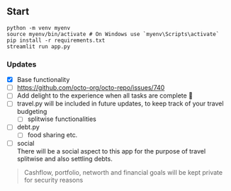 ## Start
```
python -m venv myenv
source myenv/bin/activate # On Windows use `myenv\Scripts\activate`
pip install -r requirements.txt
streamlit run app.py
```

### Updates
- [x] Base functionality
- [ ] https://github.com/octo-org/octo-repo/issues/740
- [ ] Add delight to the experience when all tasks are complete :tada:
- [ ] travel.py will be included in future updates, to keep track of your travel budgeting
  - [ ] splitwise functionalities
- [ ] debt.py
  - [ ] food sharing etc.
- [ ] social \
There will be a social aspect to this app for the purpose of travel splitwise and also settling debts.

> Cashflow, portfolio, networth and financial goals will be kept private for security reasons

